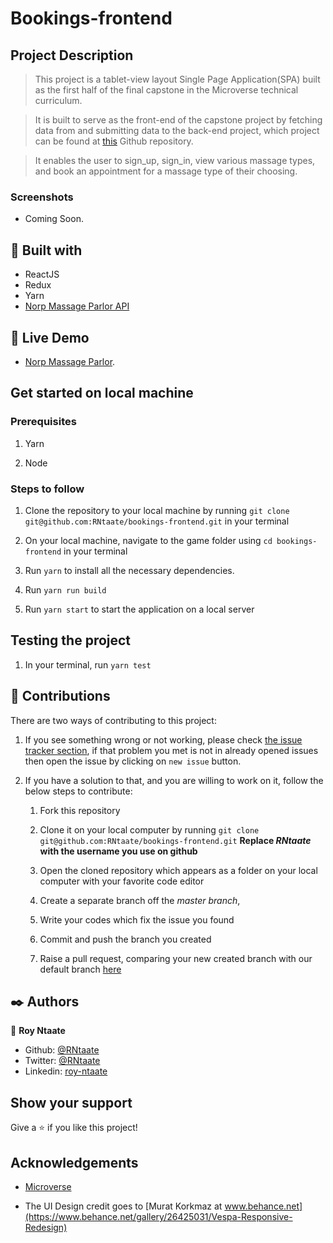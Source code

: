 # Bookings-frontend

## Project Description

> This project is a tablet-view layout Single Page Application(SPA) built as the first half of the final capstone in the Microverse technical curriculum.

> It is built to serve as the front-end of the capstone project by fetching data from and submitting data to the back-end project, which project can be found at [this](https://github.com/RNtaate/Bookings-Backend) Github repository.

> It enables the user to sign_up, sign_in, view various massage types, and book an appointment for a massage type of their choosing.

### Screenshots

- Coming Soon.

##  🔧 Built with

- ReactJS
- Redux
- Yarn
- [Norp Massage Parlor API](https://serene-depths-82382.herokuapp.com)

## 🔴 Live Demo

- [Norp Massage Parlor](https://norp-parlor.netlify.app).

## Get started on local machine
### Prerequisites
1. Yarn

1. Node

### Steps to follow

1. Clone the repository to your local machine by running `git clone git@github.com:RNtaate/bookings-frontend.git` in your terminal

1. On your local machine, navigate to the game folder using `cd bookings-frontend` in your terminal

1. Run `yarn` to install all the necessary dependencies.

1. Run `yarn run build`

1. Run `yarn start` to start the application on a local server

## Testing the project

1. In your terminal, run `yarn test`

## 🤝 Contributions
  There are two ways of contributing to this project:

1. If you see something wrong or not working, please check [the issue tracker section](https://github.com/RNtaate/bookings-frontend/issues), if that problem you met is not in already opened issues then open the issue by clicking on `new issue` button.

2. If you have a solution to that, and you are willing to work on it, follow the below steps to contribute:
    1.  Fork this repository

    1.  Clone it on your local computer by running `git clone git@github.com:RNtaate/bookings-frontend.git` __Replace *RNtaate* with the username you use on github__
    1.  Open the cloned repository which appears as a folder on your local computer with your favorite code editor
    1.  Create a separate branch off the *master branch*,
    1.  Write your codes which fix the issue you found
    1.  Commit and push the branch you created
    1.  Raise a pull request, comparing your new created branch with our default branch [here](https://github.com/RNtaate/bookings-frontend)

## ✒️  Authors

👤 **Roy Ntaate**

- Github: [@RNtaate](https://github.com/RNtaate)
- Twitter: [@RNtaate](https://twitter.com/RNtaate)
- Linkedin: [roy-ntaate](https://linkedin.com/in/roy-ntaate)

## Show your support

Give a ⭐️ if you like this project!

## Acknowledgements

- [Microverse](https:www.microverse.org)

- The UI Design credit goes to [Murat Korkmaz at www.behance.net](https://www.behance.net/gallery/26425031/Vespa-Responsive-Redesign)